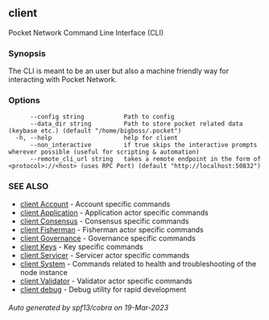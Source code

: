 ## client

Pocket Network Command Line Interface (CLI)

### Synopsis

The CLI is meant to be an user but also a machine friendly way for interacting with Pocket Network.

### Options

```
      --config string           Path to config
      --data_dir string         Path to store pocket related data (keybase etc.) (default "/home/bigboss/.pocket")
  -h, --help                    help for client
      --non_interactive         if true skips the interactive prompts wherever possible (useful for scripting & automation)
      --remote_cli_url string   takes a remote endpoint in the form of <protocol>://<host> (uses RPC Port) (default "http://localhost:50832")
```

### SEE ALSO

* [client Account](client_Account.md)	 - Account specific commands
* [client Application](client_Application.md)	 - Application actor specific commands
* [client Consensus](client_Consensus.md)	 - Consensus specific commands
* [client Fisherman](client_Fisherman.md)	 - Fisherman actor specific commands
* [client Governance](client_Governance.md)	 - Governance specific commands
* [client Keys](client_Keys.md)	 - Key specific commands
* [client Servicer](client_Servicer.md)	 - Servicer actor specific commands
* [client System](client_System.md)	 - Commands related to health and troubleshooting of the node instance
* [client Validator](client_Validator.md)	 - Validator actor specific commands
* [client debug](client_debug.md)	 - Debug utility for rapid development

###### Auto generated by spf13/cobra on 19-Mar-2023
